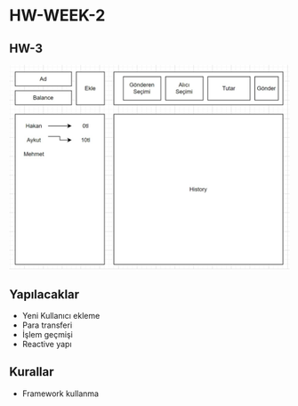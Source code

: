 # HW-WEEK-2

## HW-3

![](./image.jpeg)

## Yapılacaklar
- Yeni Kullanıcı ekleme
- Para transferi
- İşlem geçmişi
- Reactive yapı

## Kurallar
- Framework kullanma
